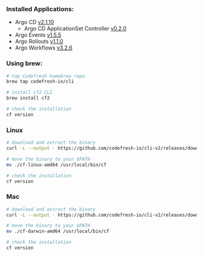 ### Installed Applications:

-   Argo CD [v2.1.10](https://github.com/argoproj/argo-cd/releases/tag/v2.1.10)
    -   Argo CD ApplicationSet Controller [v0.2.0](https://github.com/argoproj-labs/applicationset/releases/tag/v0.2.0)
-   Argo Events [v1.5.5](https://github.com/argoproj/argo-events/releases/tag/v1.5.5)
-   Argo Rollouts [v1.1.0](https://github.com/argoproj/argo-rollouts/releases/tag/v1.1.0)
-   Argo Workflows [v3.2.6](https://github.com/argoproj/argo-workflows/releases/tag/v3.2.6)

### Using brew:

```bash
# tap Codefresh homebrew repo
brew tap codefresh-io/cli

# install cf2 CLI
brew install cf2

# check the installation
cf version
```

### Linux

```bash
# download and extract the binary
curl -L --output - https://github.com/codefresh-io/cli-v2/releases/download/v0.0.254/cf-linux-amd64.tar.gz | tar zx

# move the binary to your $PATH
mv ./cf-linux-amd64 /usr/local/bin/cf

# check the installation
cf version
```

### Mac

```bash
# download and extract the binary
curl -L --output - https://github.com/codefresh-io/cli-v2/releases/download/v0.0.254/cf-darwin-amd64.tar.gz | tar zx

# move the binary to your $PATH
mv ./cf-darwin-amd64 /usr/local/bin/cf

# check the installation
cf version
```
